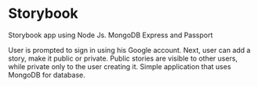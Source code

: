 # Storybook
Storybook app using Node Js. MongoDB Express and Passport

User is prompted to sign in using his Google account.
Next, user can add a story, make it public or private.
Public stories are visible to other users, while private only to the user creating it.
Simple application that uses MongoDB for database.
